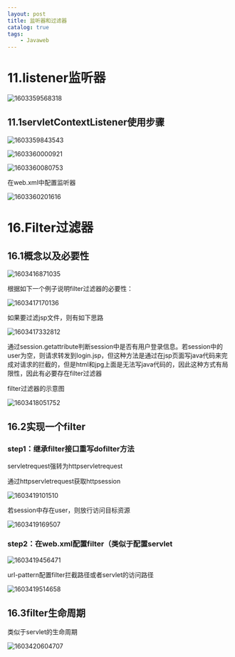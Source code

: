 ```yaml
---
layout: post
title: 监听器和过滤器
catalog: true
tags:
    - Javaweb
---
```

# 11.listener监听器

![1603359568318](https://gitee.com/chrisxyq/picgo/raw/master/img/1603359568318.png)

## 11.1servletContextListener使用步骤

![1603359843543](https://gitee.com/chrisxyq/picgo/raw/master/img/1603359843543.png)

![1603360000921](https://gitee.com/chrisxyq/picgo/raw/master/img/1603360000921.png)

![1603360080753](https://gitee.com/chrisxyq/picgo/raw/master/img/1603360080753.png)

在web.xml中配置监听器

![1603360201616](https://gitee.com/chrisxyq/picgo/raw/master/img/1603360201616.png)


# 16.Filter过滤器

## 16.1概念以及必要性

![1603416871035](https://gitee.com/chrisxyq/picgo/raw/master/img/1603416871035.png)

根据如下一个例子说明filter过滤器的必要性：

![1603417170136](https://gitee.com/chrisxyq/picgo/raw/master/img/1603417170136.png)

如果要过滤jsp文件，则有如下思路

![1603417332812](https://gitee.com/chrisxyq/picgo/raw/master/img/1603417332812.png)

通过session.getattribute判断session中是否有用户登录信息。若session中的user为空，则请求转发到login.jsp，但这种方法是通过在jsp页面写java代码来完成对请求的拦截的，但是html和jpg上面是无法写java代码的，因此这种方式有局限性，因此有必要存在filter过滤器

filter过滤器的示意图

![1603418051752](https://gitee.com/chrisxyq/picgo/raw/master/img/1603418051752.png)

## 16.2实现一个filter

### step1：继承filter接口重写dofilter方法

servletrequest强转为httpservletrequest

通过httpservletrequest获取httpsession

![1603419101510](https://gitee.com/chrisxyq/picgo/raw/master/img/1603419101510.png)

若session中存在user，则放行访问目标资源

![1603419169507](https://gitee.com/chrisxyq/picgo/raw/master/img/1603419169507.png)

### step2：在web.xml配置filter（类似于配置servlet

![1603419456471](https://gitee.com/chrisxyq/picgo/raw/master/img/1603419456471.png)

url-pattern配置filter拦截路径或者servlet的访问路径

![1603419514658](https://gitee.com/chrisxyq/picgo/raw/master/img/1603419514658.png)

## 16.3filter生命周期

类似于servlet的生命周期

![1603420604707](https://gitee.com/chrisxyq/picgo/raw/master/img/1603420604707.png)